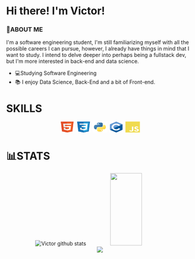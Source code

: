 <h1>Hi there! I'm Victor!</h1>
<h3>📖ABOUT ME</h3>
<p>I'm a software engineering student, I'm still familiarizing myself with all the possible careers I can pursue, however, I already have things in mind that I want to study. I intend to delve deeper into perhaps being a fullstack dev, but I'm more interested in back-end and data science.</p>
<ul>
    <li>
        💻Studying Software Engineering
    </li>
    <li>
       📚 I enjoy Data Science, Back-End and a bit of Front-end.
    </li>
</ul>
<h1>SKILLS</h1>
<div style="text-align: center;">
    <img alt="Icon-HTML" height="30" width="40" src="https://raw.githubusercontent.com/devicons/devicon/master/icons/html5/html5-original.svg">
    <img alt="Icon-CSS" height="30" width="40" src="https://raw.githubusercontent.com/devicons/devicon/master/icons/css3/css3-original.svg">
    <img alt="Icon-Python" height="30" width="40" src="https://raw.githubusercontent.com/devicons/devicon/master/icons/python/python-original.svg">
    <img alt="Icon-Csharp" height="30" width="40" src="https://raw.githubusercontent.com/devicons/devicon/master/icons/c/c-original.svg">
    <img alt="Icon-Csharp" height="30" width="40" src="https://raw.githubusercontent.com/devicons/devicon/master/icons/javascript/javascript-plain.svg">
</div>
<h1>📊STATS</h1>

<div align="center">  
  <img width="49%" height="195px" src="https://github-readme-stats.vercel.app/api?username=VictorCld&show_icons=true&count_private=true&hide_border=true&title_color=00bfbf&icon_color=A60A0A&text_color=c9d1d9&bg_color=0d1117" alt="Victor github stats" /> 
  <img width="41%" height="195px" src="https://github-readme-stats.vercel.app/api/top-langs/?username=VictorCld&layout=compact&hide_border=true&title_color=00bfbf&text_color=00bfbf&bg_color=0d1117"/>
</div>

<div align="center">  
<a href="www.linkedin.com/in/victor-gabriel-cc" target="_blank"><img src="https://img.shields.io/badge/LinkedIn-0077B5?style=for-the-badge&logo=linkedin&logoColor=white"</a>
</div> 

